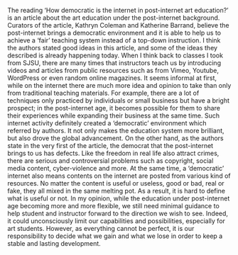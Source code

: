 The reading ‘How democratic is the internet in post-internet art education?’ is an article about the art education under the post-internet background. Curators of the article, Kathryn Coleman and Katherine Barrand, believe the post-internet brings a democratic environment and it is able to help us to achieve a ‘fair’ teaching system instead of a top-down instruction. I think the authors stated good ideas in this article, and some of the ideas they described is already happening today. When I think back to classes I took from SJSU, there are many times that instructors teach us by introducing videos and articles from public resources such as from Vimeo, Youtube, WordPress or even random online magazines. It seems informal at first, while on the internet there are much more idea and opinion to take than only from traditional teaching materials. For example, there are a lot of techniques only practiced by individuals or small business but have a bright prospect; in the post-internet age, it becomes possible for them to share their experiences while expanding their business at the same time. Such internet activity definitely created a ‘democratic’ environment which referred by authors. It not only makes the education system more brilliant, but also drove the global advancement.
	On the other hand, as the authors state in the very first of the article, the democrat that the post-internet brings to us has defects. Like the freedom in real life also attract crimes, there are serious and controversial problems such as copyright, social media content, cyber-violence and more. At the same time, a ‘democratic’ internet also means contents on the internet are posted from various kind of resources. No matter the content is useful or useless, good or bad, real or fake, they all mixed in the same melting pot. As a result, it is hard to define what is useful or not. In my opinion, while the education under post-internet age becoming more and more flexible, we still need minimal guidance to help student and instructor forward to the direction we wish to see. Indeed, it could unconsciously limit our capabilities and possibilities, especially for art students. However, as everything cannot be perfect, it is our responsibility to decide what we gain and what we lose in order to keep a stable and lasting development.
